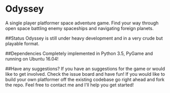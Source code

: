 # Odyssey

A single player platformer space adventure game. Find your way through open
space battling enemy spaceships and navigating foreign planets.


##Status
Odyssey is still under heavy development and in a very crude but playable format. 


##Dependencies
Completely implemented in Python 3.5, PyGame and running on Ubuntu 16.04! 


##Have any suggestions?
If you have an suggestions for the game or would like to get involved. Check the issue board and have fun! If you would like to build your own platformer off the existing codebase go right ahead and fork the repo. Feel free to contact me and I'll help you get started!





